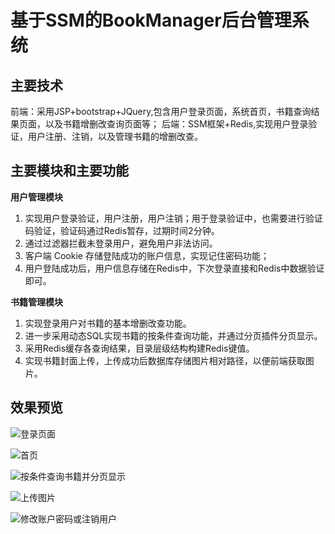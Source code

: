 # 基于SSM的BookManager后台管理系统


## 主要技术
前端：采用JSP+bootstrap+JQuery,包含用户登录页面，系统首页，书籍查询结果页面，以及书籍增删改查询页面等；
后端：SSM框架+Redis,实现用户登录验证，用户注册、注销，以及管理书籍的增删改查。


## 主要模块和主要功能
 **用户管理模块** 
 1. 实现用户登录验证，用户注册，用户注销；用于登录验证中，也需要进行验证码验证，验证码通过Redis暂存，过期时间2分钟。
 2. 通过过滤器拦截未登录用户，避免用户非法访问。
 3. 客户端 Cookie 存储登陆成功的账户信息，实现记住密码功能；
 4. 用户登陆成功后，用户信息存储在Redis中，下次登录直接和Redis中数据验证即可。

 **书籍管理模块**
 1. 实现登录用户对书籍的基本增删改查功能。
 2. 进一步采用动态SQL实现书籍的按条件查询功能，并通过分页插件分页显示。
 3. 采用Redis缓存各查询结果，目录层级结构构建Redis键值。
 4. 实现书籍封面上传，上传成功后数据库存储图片相对路径，以便前端获取图片。


## 效果预览
![登录页面]()


![首页]()



![按条件查询书籍并分页显示]()


![上传图片]()


![修改账户密码或注销用户]()







